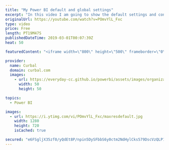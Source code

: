 ```yaml
---
title: "My Power BI default and global settings"
excerpt: "In this video I am going to show the default settings and configuration I do for new Power BI files and also my global settings for all files. What are your settings? #powerbi #curbal #curbalsettings  Here you can download all the pbix files: https://curbal.com/donwload-center  SUBSCRIBE to learn more"
originalUrl: https://youtube.com/watch?v=POmvYlL_Fxc
type: video
price: Free
length: PT19M47S
publishedDateTime: 2019-03-01T00:07:39Z
heat: 50

featuredContent: "<iframe width=\"800\" height=\"500\" frameborder=\"0\" src=\"https://www.youtube.com/embed/POmvYlL_Fxc\" allow=\"accelerometer; autoplay; encrypted-media; gyroscope; picture-in-picture\" allowfullscreen></iframe>"

provider:
  name: Curbal
  domain: curbal.com
  images:
    - url: https://everyday-cc.github.io/powerbi/assets/images/organizations/curbal.com-50x50.jpg
      width: 50
      height: 50

topics:
  - Power BI

images:
  - url: https://i.ytimg.com/vi/POmvYlL_Fxc/maxresdefault.jpg
    width: 1280
    height: 720
    isCached: true

secured: "e6FSgljX35zf0/yQdEt8P/npin5DySFbbS6y0ctm2NdHylCks579DscVzQLP14QtsdsaigBUR/wm9w0BkFkjwTBUW5t+s58vKl+sn+Goo9bAdVt15sVzdgcGYykgrlEXKZYwFC3ylHYRAgcUJOApL8Gm1132rJvOMkoOkt9Rtq7fswLmrZvDPHZVCD+8L7RQU90h4bP8BBbjjNvZQ2fyQZ3BSSYygi6UoVbAVJBRcyrTFLgEiibmhIMCQRX79dYzWRBzV7AumVQOQqU5hm4VVwahFPQslN+Emv6jSlnI6D/nyuTG4qvZgHhUBg9BJ8XENHU4ZXC/zvhEJhgdi+bdH5iO7z0V28bVxhXWfNN1DPQjpUIVlkDX8a4IAOUUJfQLi/RSYt2F8MZS4xCKzOOo9FhAO7SR2YjGnd4et3wA7D0=;ayGP6ohx6NpVxhJ9tewrDQ=="
---
```


